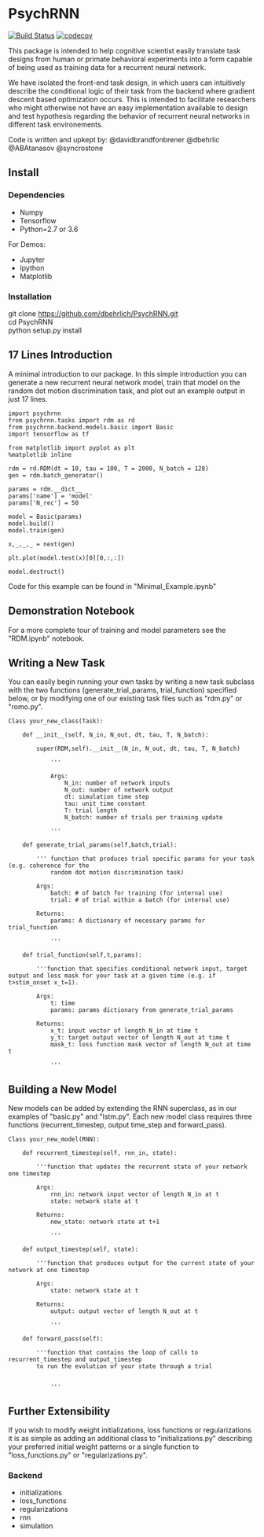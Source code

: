 # PsychRNN
[![Build Status](https://api.travis-ci.com/dbehrlich/PsychRNN.svg?branch=master)](https://api.travis-ci.com/dbehrlich/PsychRNN)
[![codecov](https://codecov.io/gh/dbehrlich/PsychRNN/branch/master/graph/badge.svg)](https://codecov.io/gh/dbehrlich/PsychRNN/)

This package is intended to help cognitive scientist easily translate task designs from human or primate behavioral experiments into a form capable of being used as training data for a recurrent neural network.


We have isolated the front-end task design, in which users can intuitively describe the conditional logic of their task from the backend where gradient descent based optimization occurs. This is intended to facilitate researchers who might otherwise not have an easy implementation available to design and test hypothesis regarding the behavior of recurrent neural networks in different task environements.


Code is written and upkept by: @davidbrandfonbrener @dbehrlic @ABAtanasov @syncrostone 

## Install

### Dependencies

- Numpy
- Tensorflow
- Python=2.7 or 3.6

For Demos:
- Jupyter
- Ipython
- Matplotlib

### Installation

git clone https://github.com/dbehrlich/PsychRNN.git  
cd PsychRNN   
python setup.py install

## 17 Lines Introduction

A minimal introduction to our package. In this simple introduction you can generate a new recurrent neural network model, train that model on the random dot motion discrimination task, and plot out an example output in just 17 lines.

	import psychrnn  
	from psychrnn.tasks import rdm as rd  
	from psychrnn.backend.models.basic import Basic  
	import tensorflow as tf  

	from matplotlib import pyplot as plt  
	%matplotlib inline

	rdm = rd.RDM(dt = 10, tau = 100, T = 2000, N_batch = 128)  
	gen = rdm.batch_generator()

	params = rdm.__dict__  
	params['name'] = 'model'  
	params['N_rec'] = 50  

	model = Basic(params)  
	model.build()  
	model.train(gen)

	x,_,_,_ = next(gen)

	plt.plot(model.test(x)[0][0,:,:])

	model.destruct()

Code for this example can be found in "Minimal_Example.ipynb"

## Demonstration Notebook

For a more complete tour of training and model parameters see the "RDM.ipynb" notebook.


## Writing a New Task

You can easily begin running your own tasks by writing a new task subclass with the two functions (generate_trial_params, trial_function) specified below, or by modifying one of our existing task files such as "rdm.py" or "romo.py".

	Class your_new_class(Task):

		def __init__(self, N_in, N_out, dt, tau, T, N_batch):

			super(RDM,self).__init__(N_in, N_out, dt, tau, T, N_batch)

				'''

				Args:
					N_in: number of network inputs
					N_out: number of network output
					dt: simulation time step
					tau: unit time constant
					T: trial length
					N_batch: number of trials per training update

				'''

		def generate_trial_params(self,batch,trial):

			''' function that produces trial specific params for your task (e.g. coherence for the 
				random dot motion discrimination task)

			Args:
				batch: # of batch for training (for internal use)
				trial: # of trial within a batch (for internal use)

			Returns:
				params: A dictionary of necessary params for trial_function

				'''

		def trial_function(self,t,params):

			'''function that specifies conditional network input, target output and loss mask for your task at a given time (e.g. if t>stim_onset x_t=1).

			Args:
				t: time
				params: params dictionary from generate_trial_params

			Returns:
				x_t: input vector of length N_in at time t
				y_t: target output vector of length N_out at time t
				mask_t: loss function mask vector of length N_out at time t

				'''

## Building a New Model


New models can be added by extending the RNN superclass, as in our examples of "basic.py" and "lstm.py". Each new model class requires three functions (recurrent_timestep, output time_step and forward_pass).

	Class your_new_model(RNN):

		def recurrent_timestep(self, rnn_in, state):

			'''function that updates the recurrent state of your network one timestep

			Args:
				rnn_in: network input vector of length N_in at t
				state: network state at t

			Returns:
				new_state: network state at t+1

				'''

		def output_timestep(self, state):

			'''function that produces output for the current state of your network at one timestep

			Args:
				state: network state at t

			Returns:
				output: output vector of length N_out at t

				'''

		def forward_pass(self):

			'''function that contains the loop of calls to recurrent_timestep and output_timestep
			to run the evolution of your state through a trial 


				'''


## Further Extensibility

If you wish to modify weight initializations, loss functions or regularizations it is as simple as adding an additional class to "initializations.py" describing your preferred initial weight patterns or a single function to "loss_functions.py" or "regularizations.py".

### Backend

- initializations
- loss_functions
- regularizations
- rnn
- simulation

